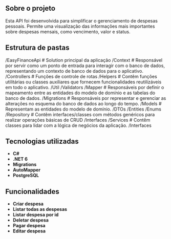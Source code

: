 ## Sobre o projeto
Esta API foi desenvolvida para simplificar o gerenciamento de despesas pessoais. Permite uma visualização das informações mais importantes sobre despesas mensais, como vencimento, valor e status. 

## Estrutura de pastas
/EasyFinanceApi  # Solution principal da aplicação
  /Context       # Responsável por servir como um ponto de entrada para interagir com o banco de dados, representando um contexto de banco de dados para o aplicativo.
  /Controllers   # Funções de controle de rotas
  /Helpers       # Contêm funções utilitárias ou classes auxiliares que fornecem funcionalidades reutilizáveis em todo o aplicativo.
    /Util
    /Validators
  /Mapper        # Responsáveis por definir o mapeamento entre as entidades do modelo de domínio e as tabelas do banco de dados.
  /Migrations    # Responsáveis por representar e gerenciar as alterações no esquema do banco de dados ao longo do tempo.
  /Models        # Representam as entidades do modelo de domínio.
    /DTOs
    /Entities
    /Enums
  /Repository    # Contêm interfaces/classes com métodos genéricos para realizar operações básicas de CRUD
    /Interfaces
  /Services      # Contêm classes para lidar com a lógica de negócios da aplicação.
    /Interfaces

## Tecnologias utilizadas
- **C#**
- **.NET 6**
- **Migrations**
- **AutoMapper**
- **PostgreSQL**

## Funcionalidades
- **Criar despesa**
- **Listar todas as despesas**
- **Listar despesa por id**
- **Deletar despesa**
- **Pagar despesa**
- **Editar despesa**
